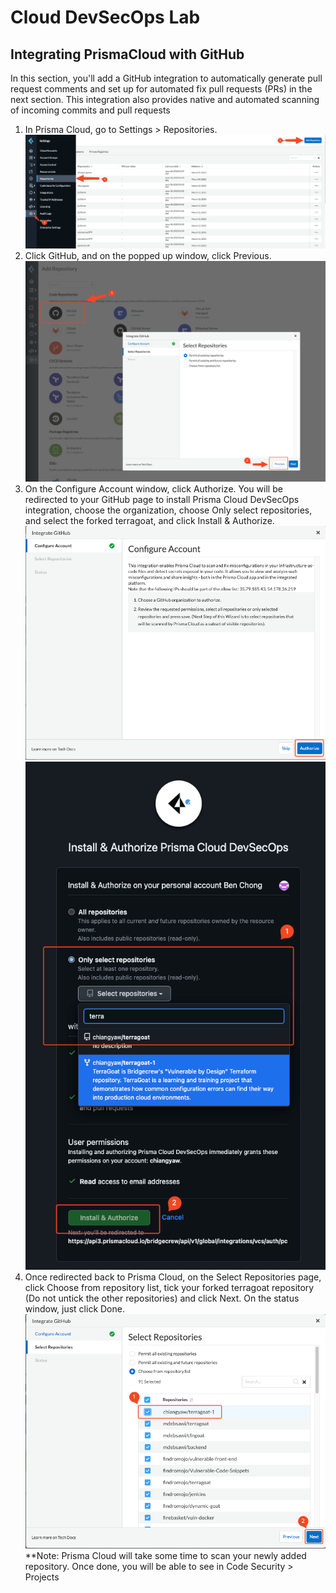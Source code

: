 # Cloud DevSecOps Lab
## Integrating PrismaCloud with GitHub
In this section, you'll add a GitHub integration to automatically generate pull request comments and set up for automated fix pull requests (PRs) in the next section. This integration also provides native and automated scanning of incoming commits and pull requests

1. In Prisma Cloud, go to Settings > Repositories.
![alt text](/resources/pc-add-repo.png?raw=true)
2. Click GitHub, and on the popped up window, click Previous.
![alt text](/resources/pc-add-previous.png?raw=true)
3. On the Configure Account window, click Authorize. You will be redirected to your GitHub page to install Prisma Cloud DevSecOps integration, choose the organization, choose Only select repositories, and select the forked terragoat, and click Install & Authorize.
![alt text](/resources/pc-configure-account.png?raw=true)
![alt text](/resources/github-install-pc.png?raw=true)
4. Once redirected back to Prisma Cloud, on the Select Repositories page, click Choose from repository list, tick your forked terragoat repository (Do not untick the other repositories) and click Next. On the status window, just click Done. 
![alt text](/resources/pc-enable-repo.png?raw=true)
**Note: Prisma Cloud will take some time to scan your newly added repository. Once done, you will be able to see in Code Security > Projects